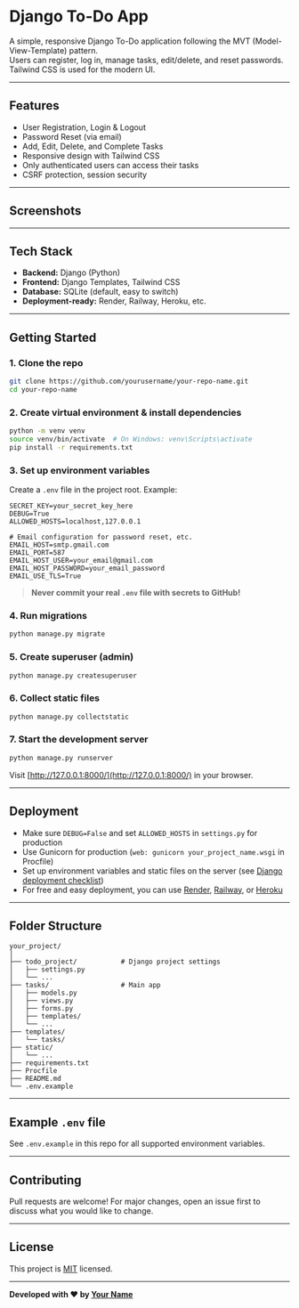 # Django To-Do App

A simple, responsive Django To-Do application following the MVT (Model-View-Template) pattern.  
Users can register, log in, manage tasks, edit/delete, and reset passwords.  
Tailwind CSS is used for the modern UI.

---

## Features

- User Registration, Login & Logout
- Password Reset (via email)
- Add, Edit, Delete, and Complete Tasks
- Responsive design with Tailwind CSS
- Only authenticated users can access their tasks
- CSRF protection, session security

---

## Screenshots

<!-- Add your app screenshots here (optional) -->
<!-- ![screenshot1](screenshots/home.png) -->

---

## Tech Stack

- **Backend:** Django (Python)
- **Frontend:** Django Templates, Tailwind CSS
- **Database:** SQLite (default, easy to switch)
- **Deployment-ready:** Render, Railway, Heroku, etc.

---

## Getting Started

### 1. Clone the repo

```bash
git clone https://github.com/yourusername/your-repo-name.git
cd your-repo-name
```

### 2. Create virtual environment & install dependencies

```bash
python -m venv venv
source venv/bin/activate  # On Windows: venv\Scripts\activate
pip install -r requirements.txt
```

### 3. Set up environment variables

Create a `.env` file in the project root. Example:

```dotenv
SECRET_KEY=your_secret_key_here
DEBUG=True
ALLOWED_HOSTS=localhost,127.0.0.1

# Email configuration for password reset, etc.
EMAIL_HOST=smtp.gmail.com
EMAIL_PORT=587
EMAIL_HOST_USER=your_email@gmail.com
EMAIL_HOST_PASSWORD=your_email_password
EMAIL_USE_TLS=True
```

> **Never commit your real `.env` file with secrets to GitHub!**

### 4. Run migrations

```bash
python manage.py migrate
```

### 5. Create superuser (admin)

```bash
python manage.py createsuperuser
```

### 6. Collect static files

```bash
python manage.py collectstatic
```

### 7. Start the development server

```bash
python manage.py runserver
```

Visit [http://127.0.0.1:8000/](http://127.0.0.1:8000/) in your browser.

---

## Deployment

- Make sure `DEBUG=False` and set `ALLOWED_HOSTS` in `settings.py` for production
- Use Gunicorn for production (`web: gunicorn your_project_name.wsgi` in Procfile)
- Set up environment variables and static files on the server (see [Django deployment checklist](https://docs.djangoproject.com/en/stable/howto/deployment/checklist/))
- For free and easy deployment, you can use [Render](https://render.com/), [Railway](https://railway.app/), or [Heroku](https://heroku.com/)

---

## Folder Structure

```
your_project/
│
├── todo_project/           # Django project settings
│   ├── settings.py
│   └── ...
├── tasks/                  # Main app
│   ├── models.py
│   ├── views.py
│   ├── forms.py
│   ├── templates/
│   └── ...
├── templates/
│   └── tasks/
├── static/
│   └── ...
├── requirements.txt
├── Procfile
├── README.md
└── .env.example
```

---

## Example `.env` file

See `.env.example` in this repo for all supported environment variables.

---

## Contributing

Pull requests are welcome! For major changes, open an issue first to discuss what you would like to change.

---

## License

This project is [MIT](LICENSE) licensed.

---

**Developed with ❤️ by [Your Name](https://github.com/yourusername)**
